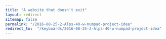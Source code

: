 ```yaml
---
title: "A website that doesn't exit"
layout: redirect
sitemap: false
permalink: "/2016-08-25-2-Alps-40-w-numpad-project-idea"
redirect_to:  "/keyboards/2016-08-25-2-Alps-40-w-numpad-project-idea"
---
```


